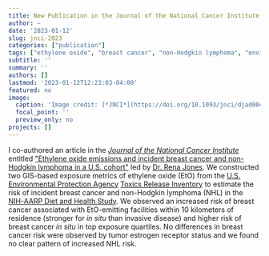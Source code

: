 ```yaml
---
title: New Publication in the Journal of the National Cancer Institute
author: ~
date: '2023-01-12'
slug: jnci-2023
categories: ["publication"]
tags: ["ethylene oxide", "breast cancer", "non-Hodgkin lymphoma", "environmental epidemiology", "NIH-AARP", "U.S. Environmental Protection Agency’s Toxics Release Inventory", "GIS-based exposure metric"]
subtitle: ''
summary: ''
authors: []
lastmod: '2023-01-12T12:23:03-04:00'
featured: no
image:
  caption: 'Image credit: [*JNCI*](https://doi.org/10.1093/jnci/djad004)'
  focal_point: ''
  preview_only: no
projects: []
---
```


I co-authored an article in the [*Journal of the National Cancer Institute*](https://academic.oup.com/jnci) entitled ["Ethylene oxide emissions and incident breast cancer and non-Hodgkin lymphoma in a U.S. cohort"](https://doi.org/10.1093/jnci/djad004) led by [Dr. Rena Jones](https://orcid.org/0000-0003-1294-1679). We constructed two GIS-based exposure metrics of ethylene oxide (EtO) from the [U.S. Environmental Protection Agency](https://www.epa.gov) [Toxics Release Inventory](https://www.epa.gov/toxics-release-inventory-tri-program) to estimate the risk of incident breast cancer and non-Hodgkin lymphoma (NHL) in the  [NIH-AARP Diet and Health Study](https://dceg.cancer.gov/research/who-we-study/nih-aarp-diet-health-study). We observed an increased risk of breast cancer associated with EtO-emitting facilities within 10 kilometers of residence (stronger for *in situ* than invasive disease) and higher risk of breast cancer *in situ* in top exposure quartiles. No differences in breast cancer risk were observed by tumor estrogen receptor status and we found no clear pattern of increased NHL risk. 

